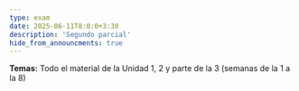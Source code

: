 ```yaml
---
type: exam
date: 2025-06-11T8:0:0+3:30
description: 'Segundo parcial'
hide_from_announcments: true
---
```

**Temas:**
Todo el material de la Unidad 1, 2 y parte de la 3 (semanas de la 1 a la 8)
